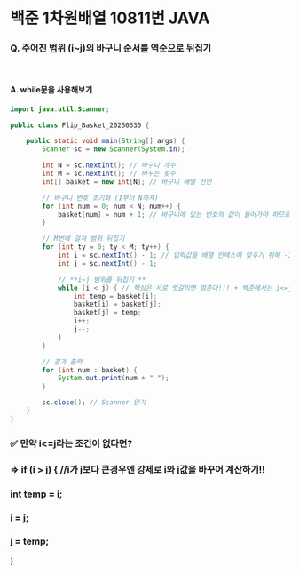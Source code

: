 # 백준 1차원배열 10811번 JAVA
### Q. 주어진 범위 (i~j)의 바구니 순서를 역순으로 뒤집기

<br>


#### A. while문을 사용해보기
```java
import java.util.Scanner;

public class Flip_Basket_20250330 {

	public static void main(String[] args) {
		Scanner sc = new Scanner(System.in);

		int N = sc.nextInt(); // 바구니 개수
		int M = sc.nextInt(); // 바꾸는 횟수
		int[] basket = new int[N]; // 바구니 배열 선언

		// 바구니 번호 초기화 (1부터 N까지)
		for (int num = 0; num < N; num++) {
			basket[num] = num + 1; // 바구니에 있는 번호의 값이 들어가야 하므로 +1하기
		}

		// M번에 걸쳐 범위 뒤집기
		for (int ty = 0; ty < M; ty++) {
			int i = sc.nextInt() - 1; // 입력값을 배열 인덱스에 맞추기 위해 -1하기
			int j = sc.nextInt() - 1;

			// **i~j 범위를 뒤집기 **
			while (i < j) { // 핵심은 서로 엇갈리면 멈춘다!!! + 백준에서는 i<=j이기 때문에 그 외의 경우는 고려 X
				int temp = basket[i];
				basket[i] = basket[j];
				basket[j] = temp;
				i++;
				j--;
			}
		}

		// 결과 출력
		for (int num : basket) {
			System.out.print(num + " ");
		}

		sc.close(); // Scanner 닫기
	}
}

```

### ✅ 만약 i<=j라는 조건이 없다면?
### => if (i > j) { //i가 j보다 큰경우엔 강제로 i와 j값을 바꾸어 계산하기!!
###     int temp = i;
###     i = j;
###     j = temp;
}

